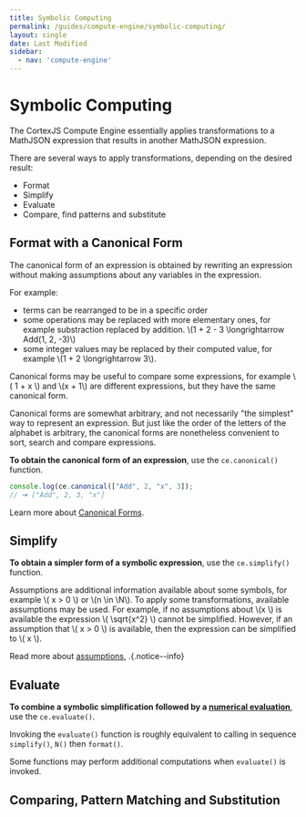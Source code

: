 ```yaml
---
title: Symbolic Computing
permalink: /guides/compute-engine/symbolic-computing/
layout: single
date: Last Modified
sidebar:
  - nav: 'compute-engine'
---
```


<script type='module'>
    import {renderMathInDocument} from '//unpkg.com/mathlive/dist/mathlive.min.mjs';
    renderMathInDocument({ 
      renderAccessibleContent: false,
      TeX: { 
        delimiters: {
          inline: [['\\(', '\\)']],
          display: [ ['$$', '$$'], ['\\[', '\\]']],
        },
        processEnvironments : false 
      },
      asciiMath: null,
    });
</script>

# Symbolic Computing

The CortexJS Compute Engine essentially applies transformations to a MathJSON
expression that results in another MathJSON expression.

There are several ways to apply transformations, depending on the desired
result:

- Format
- Simplify
- Evaluate
- Compare, find patterns and substitute

## Format with a Canonical Form

The canonical form of an expression is obtained by rewriting an expression
without making assumptions about any variables in the expression.

For example:

- terms can be rearranged to be in a specific order
- some operations may be replaced with more elementary ones, for example
  substraction replaced by addition. \\(1 + 2 - 3 \longrightarrow Add(1, 2,
  -3)\\)
- some integer values may be replaced by their computed value, for example
  \\(1 + 2 \longrightarrow 3\\).

Canonical forms may be useful to compare some expressions, for example \\( 1 + x
\\) and \\(x + 1\\) are different expressions, but they have the same canonical
form.

Canonical forms are somewhat arbitrary, and not necessarily "the simplest" way
to represent an expression. But just like the order of the letters of the
alphabet is arbitrary, the canonical forms are nonetheless convenient to sort,
search and compare expressions.

**To obtain the canonical form of an expression**, use the
`ce.canonical()` function.

```js
console.log(ce.canonical(["Add", 2, "x", 3]);
// ➔ ["Add", 2, 3, "x"]
```

Learn more about [Canonical Forms](/guides/compute-engine/forms/).

## Simplify

**To obtain a simpler form of a symbolic expression**, use the
`ce.simplify()` function.

Assumptions are additional information available about some symbols, for example
\\( x > 0 \\) or \\(n \in \\N\\). To apply some transformations, available
assumptions may be used. For example, if no assumptions about \\(x \\) is
available the expression \\( \sqrt{x^2} \\) cannot be simplified. However, if an
assumption that \\( x > 0 \\) is available, then the expression can be
simplified to \\( x \\).

Read more about [assumptions](/guides/compute-engine/assumptions),
.{.notice--info}


## Evaluate

**To combine a symbolic simplification followed by a [numerical evaluation](/guides/compute-engine/numerical-evaluation)**, use
the `ce.evaluate()`.

Invoking the `evaluate()` function is roughly equivalent to calling in sequence
`simplify()`, `N()` then `format()`.

Some functions may perform additional computations when `evaluate()` is 
invoked.

## Comparing, Pattern Matching and Substitution

